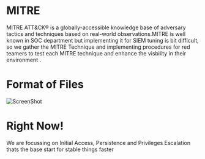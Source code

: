 # MITRE
MITRE ATT&amp;CK® is a globally-accessible knowledge base of adversary tactics and techniques based on real-world observations.MITRE is well known in SOC department but implementing it for SIEM tuning is bit difficult, so we gather the MITRE Technique and implementing procedures for red teamers to test each MITRE technique and enhance the visbility in their environment .

# Format of Files 

![ScreenShot](https://user-images.githubusercontent.com/70237548/138492986-5cbbc0be-9366-466b-9b6d-5aed07a54f95.png)

# Right Now!

We are focussing on Initial Access, Persistence and Privileges Escalation thats the base start for stable things faster   
